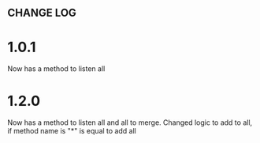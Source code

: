 ## CHANGE LOG

# 1.0.1

Now has a method to listen all

# 1.2.0

Now has a method to listen all and all to merge. Changed logic to add to all, if method name is "*" is equal to add all

